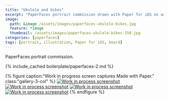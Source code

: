 ```yaml
---
title: "Ukulele and bikes"
excerpt: "PaperFaces portrait commission drawn with Paper for iOS on an iPad."
image: 
  path: &image /assets/images/paperfaces-ukulele-bikes.jpg 
  feature: *image
  thumbnail: /assets/images/paperfaces-ukulele-bikes-150.jpg
categories: [paperfaces]
tags: [portrait, illustration, Paper for iOS, beard]
---
```


PaperFaces portrait commission.

{% include_cached boilerplate/paperfaces-2.md %}

{% figure caption:"Work in progress screen captures Made with Paper." class:"gallery-3-col" %}
[![Work in process screenshot](/assets/images/paperfaces-ukulele-bikes-process-1-600.jpg)](/assets/images/paperfaces-ukulele-bikes-process-1-lg.jpg) [![Work in process screenshot](/assets/images/paperfaces-ukulele-bikes-process-2-600.jpg)](/assets/images/paperfaces-ukulele-bikes-process-2-lg.jpg) [![Work in process screenshot](/assets/images/paperfaces-ukulele-bikes-process-3-600.jpg)](/assets/images/paperfaces-ukulele-bikes-process-3-lg.jpg) [![Work in process screenshot](/assets/images/paperfaces-ukulele-bikes-process-4-600.jpg)](/assets/images/paperfaces-ukulele-bikes-process-4-lg.jpg)
{% endfigure %}
